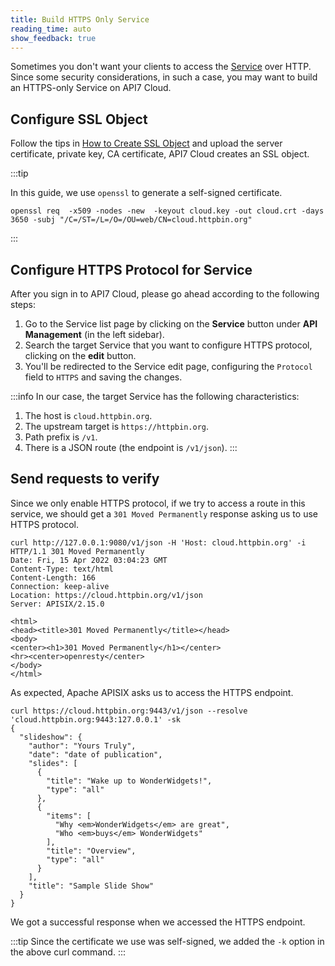```yaml
---
title: Build HTTPS Only Service
reading_time: auto
show_feedback: true
---
```


Sometimes you don't want your clients to access the [Service](../../concepts/service.md) over HTTP.
Since some security considerations, in such a case, you may want to build an HTTPS-only Service on API7 Cloud.

Configure SSL Object
--------------------

Follow the tips in [How to Create SSL Object](../../concepts/ssl.md#how-to-create-ssl-object) and upload the server certificate, private key, CA certificate, API7 Cloud
creates an SSL object.

:::tip

In this guide, we use `openssl` to generate a self-signed certificate.

```shell
openssl req  -x509 -nodes -new  -keyout cloud.key -out cloud.crt -days 3650 -subj "/C=/ST=/L=/O=/OU=web/CN=cloud.httpbin.org"
```

:::

Configure HTTPS Protocol for Service
------------------------------------

After you sign in to API7 Cloud, please go ahead according
to the following steps:

1. Go to the Service list page by clicking on the **Service** button under **API Management** (in the left sidebar).
2. Search the target Service that you want to configure HTTPS protocol, clicking on the **edit** button.
3. You'll be redirected to the Service edit page, configuring the `Protocol` field to `HTTPS` and saving the changes.

:::info
In our case, the target Service has the following characteristics:

1. The host is `cloud.httpbin.org`.
2. The upstream target is `https://httpbin.org`.
3. Path prefix is `/v1`.
4. There is a JSON route (the endpoint is `/v1/json`).
:::

Send requests to verify
-----------------------

Since we only enable HTTPS protocol, if we try to access a route in this service,
we should get a `301 Moved Permanently` response asking us to use HTTPS protocol.

```shell
curl http://127.0.0.1:9080/v1/json -H 'Host: cloud.httpbin.org' -i
HTTP/1.1 301 Moved Permanently
Date: Fri, 15 Apr 2022 03:04:23 GMT
Content-Type: text/html
Content-Length: 166
Connection: keep-alive
Location: https://cloud.httpbin.org/v1/json
Server: APISIX/2.15.0

<html>
<head><title>301 Moved Permanently</title></head>
<body>
<center><h1>301 Moved Permanently</h1></center>
<hr><center>openresty</center>
</body>
</html>
```

As expected, Apache APISIX asks us to access the HTTPS endpoint.

```shell
curl https://cloud.httpbin.org:9443/v1/json --resolve 'cloud.httpbin.org:9443:127.0.0.1' -sk
{
  "slideshow": {
    "author": "Yours Truly",
    "date": "date of publication",
    "slides": [
      {
        "title": "Wake up to WonderWidgets!",
        "type": "all"
      },
      {
        "items": [
          "Why <em>WonderWidgets</em> are great",
          "Who <em>buys</em> WonderWidgets"
        ],
        "title": "Overview",
        "type": "all"
      }
    ],
    "title": "Sample Slide Show"
  }
}
```

We got a successful response when we accessed the HTTPS endpoint.

:::tip
Since the certificate we use was self-signed, we added the `-k` option in the above curl command.
:::
